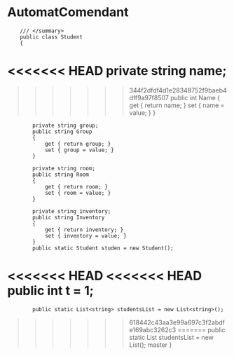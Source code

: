 # AutomatComendant
        /// </summary>
        public class Student
        {
<<<<<<< HEAD
            private string name;
=======
>>>>>>> 344f2dfdf4d1e28348752f9baeb4dff9a97f8507
            public int Name
            {
                get { return name; }
                set { name = value; }
            }

            private string group;
            public string Group
            {
                get { return group; }
                set { group = value; }
            }

            private string room;
            public string Room
            {
                get { return room; }
                set { room = value; }
            }

            private string inventory;
            public string Inventory
            {
                get { return inventory; }
                set { inventory = value; }
            }
            public static Student studen = new Student();
<<<<<<< HEAD
<<<<<<< HEAD
            public int t = 1;
=======
            public static List<string> studentsList = new List<string>();
>>>>>>> 618442c43aa3e99a697c3f2abdfe169abc3262c3
=======
            public static List<string> studentsList = new List<string>();
>>>>>>> master
        }
